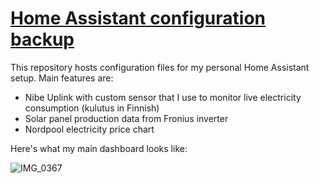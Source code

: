 # [Home Assistant configuration backup](https://www.home-assistant.io)
This repository hosts configuration files for my personal Home Assistant setup. Main features are:
- Nibe Uplink with custom sensor that I use to monitor live electricity consumption (kulutus in Finnish)
- Solar panel production data from Fronius inverter
- Nordpool electricity price chart

Here's what my main dashboard looks like:

![IMG_0367](https://user-images.githubusercontent.com/108755/201999110-bae74edb-bbf3-4146-afdc-6fde0ea5d0e4.JPG)

